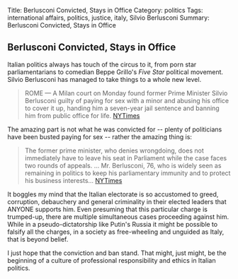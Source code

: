 Title: Berlusconi Convicted, Stays in Office
Category: politics
Tags: international affairs, politics, justice, italy, Silvio Berlusconi
Summary: Berlusconi Convicted, Stays in Office

## Berlusconi Convicted, Stays in Office

Italian politics always has touch of the circus to it, from porn star parliamentarians to
comedian Beppe Grillo's *Five Star* political movement. Silvio Berlusconi has managed to 
take things to a whole new level.

> ROME — A Milan court on Monday found former Prime Minister Silvio Berlusconi guilty of paying 
for sex with a minor and abusing his office to cover it up, handing him a seven-year jail 
sentence and banning him from public office for life. 
[NYTimes](http://www.nytimes.com/2013/06/25/world/europe/milan-court-sentences-berlusconi-to-seven-years.html?partner=rss&emc=rss)

The amazing part is not what he was convicted for --  plenty of politicians have been busted
paying for sex -- rather the amazing thing is:

>The former prime minister, who denies wrongdoing, does not immediately have to leave his seat 
in Parliament while the case faces two rounds of appeals. ... Mr. Berlusconi, 76, who is widely 
seen as remaining in politics to keep his parliamentary immunity and to protect his business 
interests...
[NYTimes](http://www.nytimes.com/2013/06/25/world/europe/milan-court-sentences-berlusconi-to-seven-years.html?partner=rss&emc=rss) 

It boggles my mind that the Italian electorate is so accustomed to greed, corruption, debauchery 
and general criminality in their elected leaders that ANYONE supports him. Even presuming that 
this particular charge is trumped-up, there are multiple simultaneous cases proceeding against 
him. While in a pseudo-dictatorship like Putin's Russia it might be possible to falsify all the 
charges, in a society as free-wheeling and unguided as Italy, that is beyond belief.

I just hope that the conviction and ban stand. That might, just might, be the beginning of a
culture of professional responsibility and ethics in Italian politics.
